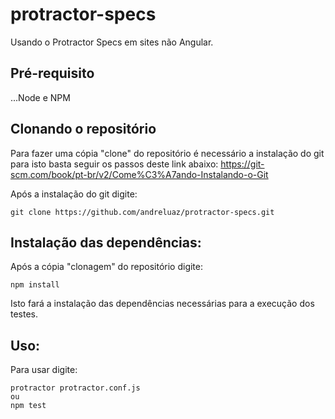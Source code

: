 # protractor-specs
Usando o Protractor Specs em sites não Angular.

## Pré-requisito

...Node e NPM

## Clonando o repositório

Para fazer uma cópia "clone" do repositório é necessário a instalação do git para isto basta seguir os passos deste link abaixo:
https://git-scm.com/book/pt-br/v2/Come%C3%A7ando-Instalando-o-Git

Após a instalação do git digite:
```
git clone https://github.com/andreluaz/protractor-specs.git
```
## Instalação das dependências:

Após a cópia "clonagem" do repositório digite:
```
npm install
```

Isto fará a instalação das dependências necessárias para a execução dos testes.

## Uso:

Para usar digite:

```
protractor protractor.conf.js
ou
npm test
```
